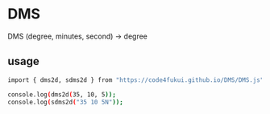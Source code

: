 # DMS

DMS (degree, minutes, second) → degree

## usage

```sh
import { dms2d, sdms2d } from "https://code4fukui.github.io/DMS/DMS.js";

console.log(dms2d(35, 10, 5));
console.log(sdms2d("35 10 5N"));
```
